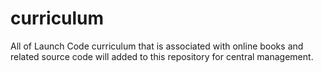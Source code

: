 # curriculum
All of Launch Code curriculum that is associated with online books and related source code will added to this repository for central management.
